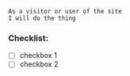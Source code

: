 ```
As a visitor or user of the site
I will do the thing
```

### Checklist:

- [ ] checkbox 1
- [ ] checkbox 2